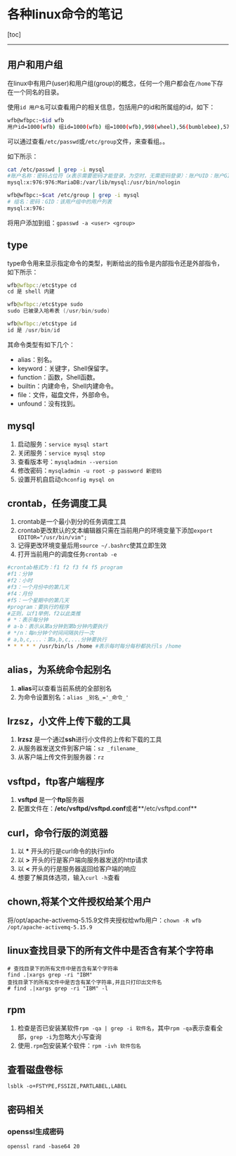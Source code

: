 # 各种linux命令的笔记

[toc]
***

## 用户和用户组

在linux中有用户(user)和用户组(group)的概念，任何一个用户都会在`/home`下存在一个同名的目录。

使用`id 用户名`可以查看用户的相关信息，包括用户的id和所属组的id，如下：

```bash
wfb@wfbpc:~$id wfb
用户id=1000(wfb) 组id=1000(wfb) 组=1000(wfb),998(wheel),56(bumblebee),57(tomcat8),150(wireshark),971(docker)
```

可以通过查看`/etc/passwd`或`/etc/group`文件，来查看组。。

如下所示：

```sh
cat /etc/passwd | grep -i mysql
#账户名称：密码占位符（x表示需要密码才能登录，为空时，无需密码登录）：账户UID：账户GID：账户附加信息，一般存储账户名全称：账户家目录位置：账户登录shell，/bin/bash为可登录系统Shell，/sbin/nologin表示账户无法登录系统
mysql:x:976:976:MariaDB:/var/lib/mysql:/usr/bin/nologin
```

```sh
wfb@wfbpc:~$cat /etc/group | grep -i mysql
# 组名：密码：GID：该用户组中的用户列表
mysql:x:976:
```

将用户添加到组：`gpasswd -a <user> <group>`

## type

type命令用来显示指定命令的类型，判断给出的指令是内部指令还是外部指令，如下所示：

```java
wfb@wfbpc:/etc$type cd
cd 是 shell 内建

wfb@wfbpc:/etc$type sudo
sudo 已被录入哈希表 (/usr/bin/sudo)

wfb@wfbpc:/etc$type id
id 是 /usr/bin/id
```

其命令类型有如下几个：

- alias：别名。
- keyword：关键字，Shell保留字。
- function：函数，Shell函数。
- builtin：内建命令，Shell内建命令。
- file：文件，磁盘文件，外部命令。
- unfound：没有找到。

## mysql

1. 启动服务：`service mysql start`
2. 关闭服务：`service mysql stop`
3. 查看版本号：`mysqladmin --version`
4. 修改密码：`mysqladmin -u root -p password 新密码`
5. 设置开机自启动`chconfig mysql on`

## crontab，任务调度工具

1. crontab是一个最小到分的任务调度工具
2. crontab更改默认的文本编辑器只需在当前用户的环境变量下添加`export EDITOR="/usr/bin/vim";`
3. 记得更改环境变量后用`source ~/.bashrc`使其立即生效
4. 打开当前用户的调度任务`crontab -e`

```sh
#crontab格式为：f1 f2 f3 f4 f5 program
#f1：分钟
#f2：小时
#f3：一个月份中的第几天
#f4：月份
#f5：一个星期中的第几天
#program：要执行的程序
#正则，以f1举例，f2以此类推
# *：表示每分钟
# a-b：表示从第a分钟到第b分钟内要执行
# */n：每n分钟个时间间隔执行一次
# a,b,c,...：第a,b,c,...分钟要执行
* * * * * /usr/bin/ls /home #表示每时每分每秒都执行ls /home
```

## alias，为系统命令起别名

1. **alias**可以查看当前系统的全部别名
2. 为命令设置别名：`alias _别名_='_命令_'`

## lrzsz，小文件上传下载的工具

1. **lrzsz** 是一个通过**ssh**进行小文件的上传和下载的工具
2. 从服务器发送文件到客户端：`sz _filename_`
3. 从客户端上传文件到服务器：`rz`

## vsftpd，ftp客户端程序

1. **vsftpd** 是一个**ftp**服务器
2. 配置文件在：**/etc/vsftpd/vsftpd.conf**或者**/etc/vsftpd.conf**

## curl，命令行版的浏览器

1. 以 **\*** 开头的行是curl命令的执行info
2. 以 **>** 开头的行是客户端向服务器发送的http请求
3. 以 **<** 开头的行是服务器返回给客户端的响应
4. 想要了解具体选项，输入`curl -h`查看

## chown,将某个文件授权给某个用户

将/opt/apache-activemq-5.15.9文件夹授权给wfb用户：`chown -R wfb /opt/apache-activemq-5.15.9`

## linux查找目录下的所有文件中是否含有某个字符串

```SH
# 查找目录下的所有文件中是否含有某个字符串
find .|xargs grep -ri "IBM"
查找目录下的所有文件中是否含有某个字符串,并且只打印出文件名
# find .|xargs grep -ri "IBM" -l
```

## rpm

1. 检查是否已安装某软件`rpm -qa | grep -i 软件名`，其中`rpm -qa`表示查看全部，`grep -i`为忽略大小写查询
2. 使用`.rpm`包安装某个软件：`rpm -ivh 软件包名`

## 查看磁盘卷标

```SH
lsblk -o+FSTYPE,FSSIZE,PARTLABEL,LABEL
```

## 密码相关

### openssl生成密码

```shell
openssl rand -base64 20
```
